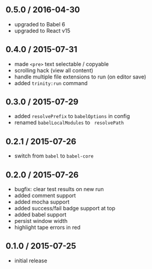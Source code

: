 0.5.0 / 2016-04-30
------------------
- upgraded to Babel 6
- upgraded to React v15

0.4.0 / 2015-07-31
------------------
- made `<pre>` text selectable / copyable
- scrolling hack (view all content)
- handle multiple file extensions to run (on editor save)
- added `trinity:run` command

0.3.0 / 2015-07-29
------------------
- added `resolvePrefix` to `babelOptions` in config
- renamed `babelLocalModules` to ` resolvePath`

0.2.1 / 2015-07-26
------------------
- switch from `babel` to `babel-core`

0.2.0 / 2015-07-26
------------------
- bugfix: clear test results on new run
- added comment support
- added mocha support
- added success/fail badge support at top
- added babel support
- persist window width
- highlight tape errors in red

0.1.0 / 2015-07-25
------------------
- initial release
